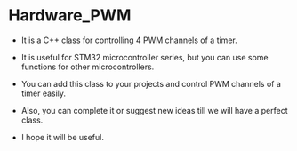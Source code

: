 # Hardware_PWM
- It is a C++ class for controlling 4 PWM channels of a timer.
- It is useful for STM32 microcontroller series, but you can use some functions for other microcontrollers.

- You can add this class to your projects and control PWM channels of a timer easily.

- Also, you can complete it or suggest new ideas till we will have a perfect class.
- I hope it will be useful.
